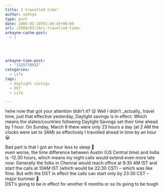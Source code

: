 ```yaml
---
title: I travelled time!
author: sathya
type: post
date: 2009-03-10T01:48:47+00:00
url: /2009/03/10/i-travelled-time/
arkayne-cache-post:
  - |
    
    
    
    
arkayne-time-post:
  - "1325778932"
categories:
  - Life
tags:
  - daylight savings
  - DST
  - Life

---
```

hehe now that got your attention didn&#8217;t it? 😛 Well I didn&#8217;t \_actually\_ travel time, just that effective yesterday, Daylight savings is in effect. Which means the states/countries following Daylight Savings set their time ahead by 1 hour. On Sunday, March 8 there were only 23 hours a day (at 2 AM the clocks were set to 3AM) so effectively I travelled ahead in time by an hour 😀

<!--more-->

Bad part is that I got an hour less to sleep 🙁  
even worse, the time difference between Austin (US Central time) and India is -12.30 hours, which means my night calls would extend even more late now. Generally the folks in Chennai would reach office at 9:30 AM IST and start the calls at 10AM IST (which would be 22:30 CST) &#8211; which was like fiine. But with the DST in effect the calls can start only by 23:30 CST &#8211; major bummer 🙁  
DST&#8217;s going to be in effect for another 6 months or so its going to be tough
